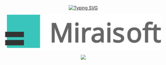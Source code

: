 <div align="center"><a href="https://git.io/typing-svg"><img src="https://readme-typing-svg.demolab.com?font=Ubuntu+Mono&weight=500&duration=3000&pause=1000&color=39C5BB&center=true&vCenter=true&multiline=true&width=435&height=100&lines=Let's+build+the+mirai!;%E3%83%9F%E3%83%A9%E3%82%A4%E3%82%92%E7%AF%89%E3%81%8D%E3%81%BE%E3%81%97%E3%82%87%E3%81%86%EF%BC%81;%E8%AE%A9%E6%88%91%E4%BB%AC%E6%9E%84%E5%BB%BA%E6%9C%AA%E6%9D%A5%EF%BC%81" alt="Typing SVG" /></a></div> 

![Miraisoft](Miraisoft.svg)

<div align="center"> <img src="https://github-readme-stats.vercel.app/api/top-langs/?username=remeamiku" /> </div>


<!--
**RemeaMiku/RemeaMiku** is a ✨ _special_ ✨ repository because its `README.md` (this file) appears on your GitHub profile.

Here are some ideas to get you started:

- 🔭 I’m currently working on ...
- 🌱 I’m currently learning ...
- 👯 I’m looking to collaborate on ...
- 🤔 I’m looking for help with ...
- 💬 Ask me about ...
- 📫 How to reach me: ...
- 😄 Pronouns: ...
- ⚡ Fun fact: ...
-->
